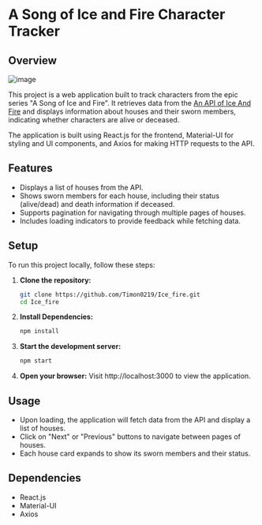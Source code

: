 # A Song of Ice and Fire Character Tracker

## Overview
![image](https://github.com/user-attachments/assets/3bc5dfb0-404f-49fd-8c72-ac03ae243c30)

This project is a web application built to track characters from the epic series "A Song of Ice and Fire". It retrieves data from the [An API of Ice And Fire](https://anapioficeandfire.com/) and displays information about houses and their sworn members, indicating whether characters are alive or deceased.

The application is built using React.js for the frontend, Material-UI for styling and UI components, and Axios for making HTTP requests to the API.

## Features

- Displays a list of houses from the API.
- Shows sworn members for each house, including their status (alive/dead) and death information if deceased.
- Supports pagination for navigating through multiple pages of houses.
- Includes loading indicators to provide feedback while fetching data.

## Setup

To run this project locally, follow these steps:

1. **Clone the repository:**

   ```bash
   git clone https://github.com/Timon0219/Ice_fire.git
   cd Ice_fire
2. **Install Dependencies:**

   ```bash
   npm install
   
3. **Start the development server:**

   ```bash
   npm start

4. **Open your browser:**
  Visit http://localhost:3000 to view the application.

## Usage
* Upon loading, the application will fetch data from the API and display a list of houses.
* Click on "Next" or "Previous" buttons to navigate between pages of houses.
* Each house card expands to show its sworn members and their status.

## Dependencies
* React.js
* Material-UI
* Axios

